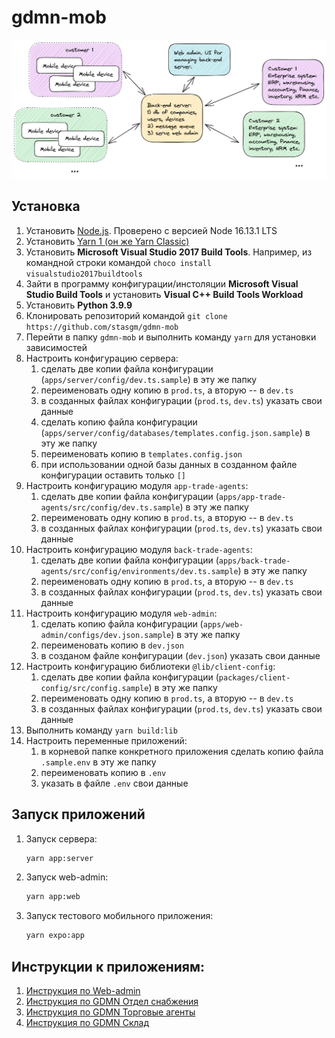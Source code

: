 # gdmn-mob

![Схема платформы](docs\gdmn-mobile\img\platform_scheme_small.png "Схема платформы")

## Установка

1. Установить [Node.js](https://nodejs.org/en/download/). Проверено с версией Node 16.13.1 LTS
2. Установить [Yarn 1 (он же Yarn Classic)](https://classic.yarnpkg.com/lang/en/)
3. Установить **Microsoft Visual Studio 2017 Build Tools**. Например, из командной строки командой `choco install visualstudio2017buildtools`
4. Зайти в программу конфигурации/инстоляции **Microsoft Visual Studio Build Tools** и установить **Visual C++ Build Tools Workload**
5. Установить **Python 3.9.9**
6. Клонировать репозиторий командой `git clone https://github.com/stasgm/gdmn-mob`
7. Перейти в папку `gdmn-mob` и выполнить команду `yarn` для установки зависимостей
8. Настроить конфигурацию сервера:
   1. сделать две копии файла конфигурации (`apps/server/config/dev.ts.sample`) в эту же папку
   2. переименовать одну копию в `prod.ts`, а вторую -- в `dev.ts`
   3. в созданных файлах конфигурации (`prod.ts`, `dev.ts`) указать cвои данные
   4. сделать копию файла конфигурации (`apps/server/config/databases/templates.config.json.sample`) в эту же папку
   5. переименовать копию в `templates.config.json`
   6. при использовании одной базы данных в созданном файле конфигурации оставить только `[]`
9. Настроить конфигурацию модуля `app-trade-agents`:
   1. сделать две копии файла конфигурации (`apps/app-trade-agents/src/config/dev.ts.sample`) в эту же папку
   2. переименовать одну копию в `prod.ts`, а вторую -- в `dev.ts`
   3. в созданных файлах конфигурации (`prod.ts`, `dev.ts`) указать cвои данные
10. Настроить конфигурацию модуля `back-trade-agents`:
    1. сделать две копии файла конфигурации (`apps/back-trade-agents/src/config/environments/dev.ts.sample`) в эту же папку
    2. переименовать одну копию в `prod.ts`, а вторую -- в `dev.ts`
    3. в созданных файлах конфигурации (`prod.ts`, `dev.ts`) указать cвои данные
11. Настроить конфигурацию модуля `web-admin`:
    1. сделать копию файла конфигурации (`apps/web-admin/configs/dev.json.sample`) в эту же папку
    2. переименовать копию в `dev.json`
    3. в созданом файле конфигурации (`dev.json`) указать cвои данные
12. Настроить конфигурацию библиотеки `@lib/client-config`:
    1. сделать две копии файла конфигурации (`packages/client-config/src/config.sample`) в эту же папку
    2. переименовать одну копию в `prod.ts`, а вторую -- в `dev.ts`
    3. в созданных файлах конфигурации (`prod.ts`, `dev.ts`) указать cвои данные
13. Выполнить команду `yarn build:lib`
14. Настроить переменные приложений:
    1. в корневой папке конкретного приложения сделать копию файла `.sample.env` в эту же папку
    2. переименовать копию в `.env`
    3. указать в файле `.env` свои данные

## Запуск приложений

1. Запуск сервера:

   ```bash
   yarn app:server
   ```

2. Запуск web-admin:

   ```bash
   yarn app:web
   ```

3. Запуск тестового мобильного приложения:

   ```bash
   yarn expo:app
   ```

## Инструкции к приложениям:

1. [Инструкция по Web-admin](https://github.com/stasgm/gdmn-mob/blob/dev/docs/web-admin/docs/README.md)
2. [Инструкция по GDMN Отдел снабжения](https://github.com/stasgm/gdmn-mob/blob/dev/docs/gdmn-appl-request/docs/README.md)
3. [Инструкция по GDMN Торговые агенты](https://github.com/stasgm/gdmn-mob/blob/dev/docs/gdmn-app-trade-agents/docs/README.md)
4. [Инструкция по GDMN Склад](https://github.com/stasgm/gdmn-mob/blob/dev/docs/gdmn-gd-movement/docs/README.md)
